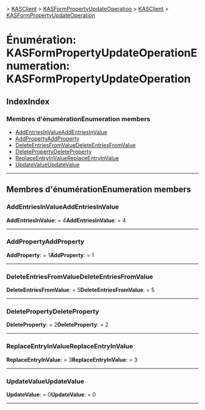 <span data-ttu-id="cb92c-101">[](../README.md) > [KASClient](../modules/kasclient.md) > [KASFormPropertyUpdateOperation](../enums/kasclient.kasformpropertyupdateoperation.md)</span><span class="sxs-lookup"><span data-stu-id="cb92c-101">[](../README.md) > [KASClient](../modules/kasclient.md) > [KASFormPropertyUpdateOperation](../enums/kasclient.kasformpropertyupdateoperation.md)</span></span>

# <a name="enumeration-kasformpropertyupdateoperation"></a><span data-ttu-id="cb92c-102">Énumération: KASFormPropertyUpdateOperation</span><span class="sxs-lookup"><span data-stu-id="cb92c-102">Enumeration: KASFormPropertyUpdateOperation</span></span>

## <a name="index"></a><span data-ttu-id="cb92c-103">Index</span><span class="sxs-lookup"><span data-stu-id="cb92c-103">Index</span></span>

### <a name="enumeration-members"></a><span data-ttu-id="cb92c-104">Membres d'énumération</span><span class="sxs-lookup"><span data-stu-id="cb92c-104">Enumeration members</span></span>

* [<span data-ttu-id="cb92c-105">AddEntriesInValue</span><span class="sxs-lookup"><span data-stu-id="cb92c-105">AddEntriesInValue</span></span>](kasclient.kasformpropertyupdateoperation.md#addentriesinvalue)
* [<span data-ttu-id="cb92c-106">AddProperty</span><span class="sxs-lookup"><span data-stu-id="cb92c-106">AddProperty</span></span>](kasclient.kasformpropertyupdateoperation.md#addproperty)
* [<span data-ttu-id="cb92c-107">DeleteEntriesFromValue</span><span class="sxs-lookup"><span data-stu-id="cb92c-107">DeleteEntriesFromValue</span></span>](kasclient.kasformpropertyupdateoperation.md#deleteentriesfromvalue)
* [<span data-ttu-id="cb92c-108">DeleteProperty</span><span class="sxs-lookup"><span data-stu-id="cb92c-108">DeleteProperty</span></span>](kasclient.kasformpropertyupdateoperation.md#deleteproperty)
* [<span data-ttu-id="cb92c-109">ReplaceEntryInValue</span><span class="sxs-lookup"><span data-stu-id="cb92c-109">ReplaceEntryInValue</span></span>](kasclient.kasformpropertyupdateoperation.md#replaceentryinvalue)
* [<span data-ttu-id="cb92c-110">UpdateValue</span><span class="sxs-lookup"><span data-stu-id="cb92c-110">UpdateValue</span></span>](kasclient.kasformpropertyupdateoperation.md#updatevalue)

---

## <a name="enumeration-members"></a><span data-ttu-id="cb92c-111">Membres d'énumération</span><span class="sxs-lookup"><span data-stu-id="cb92c-111">Enumeration members</span></span>

<a id="addentriesinvalue"></a>

###  <a name="addentriesinvalue"></a><span data-ttu-id="cb92c-112">AddEntriesInValue</span><span class="sxs-lookup"><span data-stu-id="cb92c-112">AddEntriesInValue</span></span>

<span data-ttu-id="cb92c-113">**AddEntriesInValue**: = 4</span><span class="sxs-lookup"><span data-stu-id="cb92c-113">**AddEntriesInValue**:  = 4</span></span>

___

<a id="addproperty"></a>

###  <a name="addproperty"></a><span data-ttu-id="cb92c-114">AddProperty</span><span class="sxs-lookup"><span data-stu-id="cb92c-114">AddProperty</span></span>

<span data-ttu-id="cb92c-115">**AddProperty**: = 1</span><span class="sxs-lookup"><span data-stu-id="cb92c-115">**AddProperty**:  = 1</span></span>

___

<a id="deleteentriesfromvalue"></a>

###  <a name="deleteentriesfromvalue"></a><span data-ttu-id="cb92c-116">DeleteEntriesFromValue</span><span class="sxs-lookup"><span data-stu-id="cb92c-116">DeleteEntriesFromValue</span></span>

<span data-ttu-id="cb92c-117">**DeleteEntriesFromValue**: = 5</span><span class="sxs-lookup"><span data-stu-id="cb92c-117">**DeleteEntriesFromValue**:  = 5</span></span>

___

<a id="deleteproperty"></a>

###  <a name="deleteproperty"></a><span data-ttu-id="cb92c-118">DeleteProperty</span><span class="sxs-lookup"><span data-stu-id="cb92c-118">DeleteProperty</span></span>

<span data-ttu-id="cb92c-119">**DeleteProperty**: = 2</span><span class="sxs-lookup"><span data-stu-id="cb92c-119">**DeleteProperty**:  = 2</span></span>

___

<a id="replaceentryinvalue"></a>

###  <a name="replaceentryinvalue"></a><span data-ttu-id="cb92c-120">ReplaceEntryInValue</span><span class="sxs-lookup"><span data-stu-id="cb92c-120">ReplaceEntryInValue</span></span>

<span data-ttu-id="cb92c-121">**ReplaceEntryInValue**: = 3</span><span class="sxs-lookup"><span data-stu-id="cb92c-121">**ReplaceEntryInValue**:  = 3</span></span>

___

<a id="updatevalue"></a>

###  <a name="updatevalue"></a><span data-ttu-id="cb92c-122">UpdateValue</span><span class="sxs-lookup"><span data-stu-id="cb92c-122">UpdateValue</span></span>

<span data-ttu-id="cb92c-123">**UpdateValue**: = 0</span><span class="sxs-lookup"><span data-stu-id="cb92c-123">**UpdateValue**:  = 0</span></span>

___

